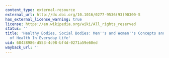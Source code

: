 ```yaml
---
content_type: external-resource
external_url: http://dx.doi.org/10.1016/0277-9536(93)90300-S
has_external_license_warning: true
license: https://en.wikipedia.org/wiki/All_rights_reserved
status: ''
title: 'Healthy Bodies, Social Bodies: Men''s and Women''s Concepts and Practices
  of Health In Everyday Life'
uid: 68438986-d553-4c98-bf4d-0271a59e60ed
wayback_url: ''
---
```

